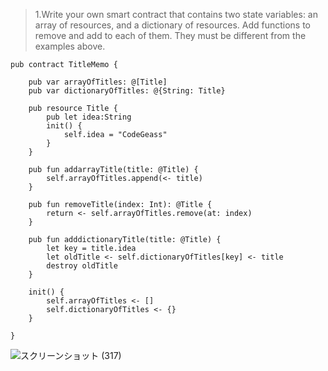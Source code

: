 >1.Write your own smart contract that contains two state variables: an array of resources, and a dictionary of resources. 
>Add functions to remove and add to each of them. 
>They must be different from the examples above.

```
pub contract TitleMemo {

    pub var arrayOfTitles: @[Title]
    pub var dictionaryOfTitles: @{String: Title}

    pub resource Title {
        pub let idea:String 
        init() {
            self.idea = "CodeGeass"
        }
    }

    pub fun addarrayTitle(title: @Title) {
        self.arrayOfTitles.append(<- title)
    }

    pub fun removeTitle(index: Int): @Title {
        return <- self.arrayOfTitles.remove(at: index)
    }

    pub fun adddictionaryTitle(title: @Title) {
        let key = title.idea
        let oldTitle <- self.dictionaryOfTitles[key] <- title
        destroy oldTitle
    }

    init() {
        self.arrayOfTitles <- []
        self.dictionaryOfTitles <- {}
    }

}
```
![スクリーンショット (317)](https://user-images.githubusercontent.com/104513005/168465802-44662852-ab3d-4c00-814e-718891c2159c.png)

